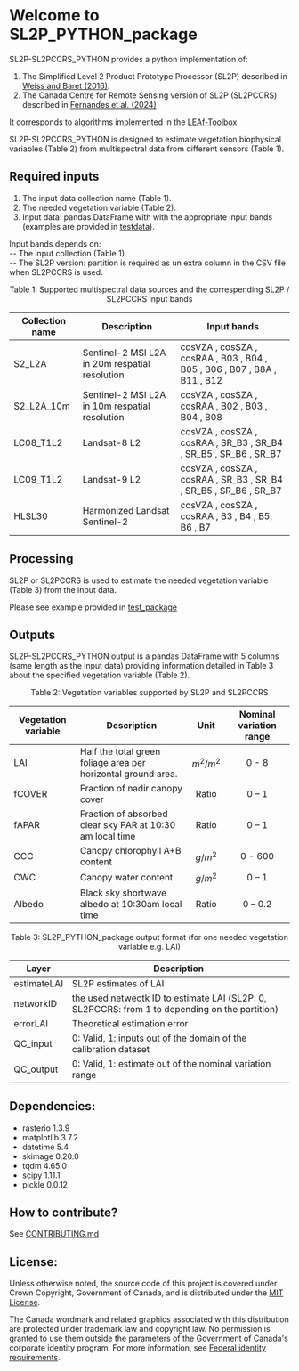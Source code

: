 # Welcome to SL2P_PYTHON_package

SL2P-SL2PCCRS_PYTHON provides a python implementation of:  
1.  The Simplified Level 2 Product Prototype Processor (SL2P) described in [Weiss and Baret (2016)](https://step.esa.int/docs/extra/ATBD_S2ToolBox_L2B_V1.1.pdf).
2.  The Canada Centre for Remote Sensing version of SL2P (SL2PCCRS) described in [Fernandes et al. (2024)](https://doi.org/10.1016/j.rse.2024.114060)   
    
It corresponds to algorithms implemented in the [LEAf-Toolbox](https://github.com/rfernand387/LEAF-Toolbox)  

SL2P-SL2PCCRS_PYTHON is designed to estimate vegetation biophysical variables (Table 2) from multispectral data from different sensors (Table 1). 

Required inputs
---------------
1.  The input data collection name (Table 1).
2.  The needed vegetation variable (Table 2).  
3.  Input data: pandas DataFrame with with the appropriate input bands (examples are provided in [testdata](https://github.com/djamainajib/SL2P-SL2PCCRS_PYTHON/tree/main/testdata)).  

Input bands depends on:  
--  The input collection (Table 1).  
--  The SL2P version: partition is required as un extra column in the CSV file when SL2PCCRS is used.     

<p align="center"> Table 1: Supported multispectral data sources and the correspending SL2P / SL2PCCRS input bands</p>  

|Collection name                                         |	Description                                              |Input bands |
|----------------------------------------------|-----------------------------------------------------------|-----------------|
|S2_L2A	                 |Sentinel-2 MSI L2A in 20m respatial resolution                               |cosVZA , cosSZA , cosRAA , B03 , B04 , B05 , B06 , B07 , B8A , B11 , B12|
|S2_L2A_10m	 |Sentinel-2 MSI L2A in 10m respatial resolution             |cosVZA , cosSZA , cosRAA , B02 , B03 , B04 , B08|
|LC08_T1L2	               |Landsat-8 L2     |cosVZA , cosSZA , cosRAA , SR_B3 , SR_B4 , SR_B5 , SR_B6 , SR_B7|
|LC09_T1L2               |	Landsat-9 L2|cosVZA , cosSZA , cosRAA , SR_B3 , SR_B4 , SR_B5 , SR_B6 , SR_B7|
|HLSL30|Harmonized Landsat Sentinel-2 |cosVZA , cosSZA , cosRAA , B3 , B4 , B5, B6 , B7|

Processing
----------
SL2P or SL2PCCRS is used to estimate the needed vegetation variable (Table 3) from the input data. 

Please see example provided in [test_package](https://github.com/djamainajib/SL2P-SL2PCCRS_PYTHON/blob/main/test_package.ipynb)


Outputs
-------
SL2P-SL2PCCRS_PYTHON output is a pandas DataFrame with 5 columns (same length as the input data) providing information detailed in Table 3 about the specified vegetation variable (Table 2). 

<p align="center"> Table 2: Vegetation variables supported by SL2P and SL2PCCRS </p>

|Vegetation variable	|Description	|Unit	|Nominal variation range|
|---------------------|-------------|:-----:|:-----------------------:|
|LAI	|Half the total green foliage area per horizontal ground area.	|$m^{2} / m^{2}$ |0 - 8|
|fCOVER	|Fraction of nadir canopy cover	|Ratio	|0 – 1|
|fAPAR	|Fraction of absorbed clear sky PAR at 10:30 am local time	|Ratio	|0 – 1|
|CCC	|Canopy chlorophyll A+B content	|$g / m^{2}$	|0 - 600|
|CWC	|Canopy water content	|$g / m^{2}$	|0 – 1|
|Albedo	|Black sky shortwave albedo at 10:30am local time	|Ratio	|0 – 0.2|

<p align="center"> Table 3: SL2P_PYTHON_package output format (for one needed vegetation variable e.g. LAI) </p>

|Layer                                         |	Description                                              |
|----------------------------------------------|-----------------------------------------------------------|
|estimateLAI	                 |SL2P estimates of LAI                                 | 
|networkID	 |the used netweotk ID to estimate LAI (SL2P: 0, SL2PCCRS: from 1 to depending on the partition)              |
|errorLAI	               |Theoretical estimation error      |
|QC_input               |	0: Valid, 1: inputs out of the domain of the calibration dataset|
|QC_output              |   0: Valid, 1: estimate out of the nominal variation range|



Dependencies:
------------
- rasterio 1.3.9
- matplotlib 3.7.2
- datetime 5.4
- skimage 0.20.0
- tqdm 4.65.0
- scipy 1.11.1
- pickle 0.0.12

How to contribute?
------------
See [CONTRIBUTING.md](https://github.com/djamainajib/SL2P-SL2PCCRS_PYTHON/blob/main/CONTRIBUTING.md)


License:
------------
Unless otherwise noted, the source code of this project is covered under Crown Copyright, Government of Canada, and is distributed under the [MIT License](https://github.com/djamainajib/SL2P-SL2PCCRS_PYTHON/blob/main/License).

The Canada wordmark and related graphics associated with this distribution are protected under trademark law and copyright law. No permission is granted to use them outside the parameters of the Government of Canada's corporate identity program. For more information, see [Federal identity requirements](https://www.canada.ca/en/treasury-board-secretariat/topics/government-communications/federal-identity-requirements.html).



